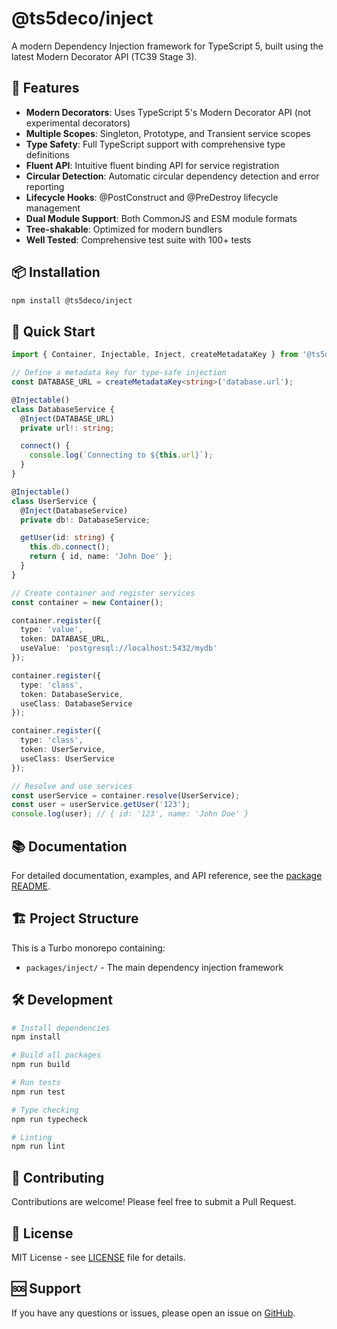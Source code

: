 # @ts5deco/inject

A modern Dependency Injection framework for TypeScript 5, built using the latest Modern Decorator API (TC39 Stage 3).

## 🚀 Features

- **Modern Decorators**: Uses TypeScript 5's Modern Decorator API (not experimental decorators)
- **Multiple Scopes**: Singleton, Prototype, and Transient service scopes
- **Type Safety**: Full TypeScript support with comprehensive type definitions
- **Fluent API**: Intuitive fluent binding API for service registration
- **Circular Detection**: Automatic circular dependency detection and error reporting
- **Lifecycle Hooks**: @PostConstruct and @PreDestroy lifecycle management
- **Dual Module Support**: Both CommonJS and ESM module formats
- **Tree-shakable**: Optimized for modern bundlers
- **Well Tested**: Comprehensive test suite with 100+ tests

## 📦 Installation

```bash
npm install @ts5deco/inject
```

## 🔧 Quick Start

```typescript
import { Container, Injectable, Inject, createMetadataKey } from '@ts5deco/inject';

// Define a metadata key for type-safe injection
const DATABASE_URL = createMetadataKey<string>('database.url');

@Injectable()
class DatabaseService {
  @Inject(DATABASE_URL)
  private url!: string;

  connect() {
    console.log(`Connecting to ${this.url}`);
  }
}

@Injectable() 
class UserService {
  @Inject(DatabaseService)
  private db!: DatabaseService;

  getUser(id: string) {
    this.db.connect();
    return { id, name: 'John Doe' };
  }
}

// Create container and register services
const container = new Container();

container.register({
  type: 'value',
  token: DATABASE_URL,
  useValue: 'postgresql://localhost:5432/mydb'
});

container.register({
  type: 'class',
  token: DatabaseService,
  useClass: DatabaseService
});

container.register({
  type: 'class',
  token: UserService,
  useClass: UserService
});

// Resolve and use services
const userService = container.resolve(UserService);
const user = userService.getUser('123');
console.log(user); // { id: '123', name: 'John Doe' }
```

## 📚 Documentation

For detailed documentation, examples, and API reference, see the [package README](./packages/inject/README.md).

## 🏗️ Project Structure

This is a Turbo monorepo containing:

- `packages/inject/` - The main dependency injection framework

## 🛠️ Development

```bash
# Install dependencies
npm install

# Build all packages
npm run build

# Run tests
npm run test

# Type checking
npm run typecheck

# Linting
npm run lint
```

## 🤝 Contributing

Contributions are welcome! Please feel free to submit a Pull Request.

## 📄 License

MIT License - see [LICENSE](./packages/inject/LICENSE) file for details.

## 🆘 Support

If you have any questions or issues, please open an issue on [GitHub](https://github.com/yoonhoGo/ts5deco/issues).